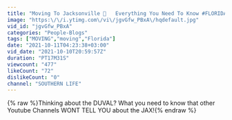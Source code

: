 ```yaml
---
title: "Moving To Jacksonville 🌴   Everything You Need To Know #FLORIDA 🌴"
image: "https:\/\/i.ytimg.com\/vi\/jgvGfw_PBxA\/hqdefault.jpg"
vid_id: "jgvGfw_PBxA"
categories: "People-Blogs"
tags: ["MOVING","moving","Florida"]
date: "2021-10-11T04:23:38+03:00"
vid_date: "2021-10-10T20:59:57Z"
duration: "PT17M31S"
viewcount: "477"
likeCount: "72"
dislikeCount: "0"
channel: "SOUTHERN LIFE"
---
```

{% raw %}Thinking about the DUVAL? What you need to know that other Youtube Channels WONT TELL YOU about the JAX!{% endraw %}
